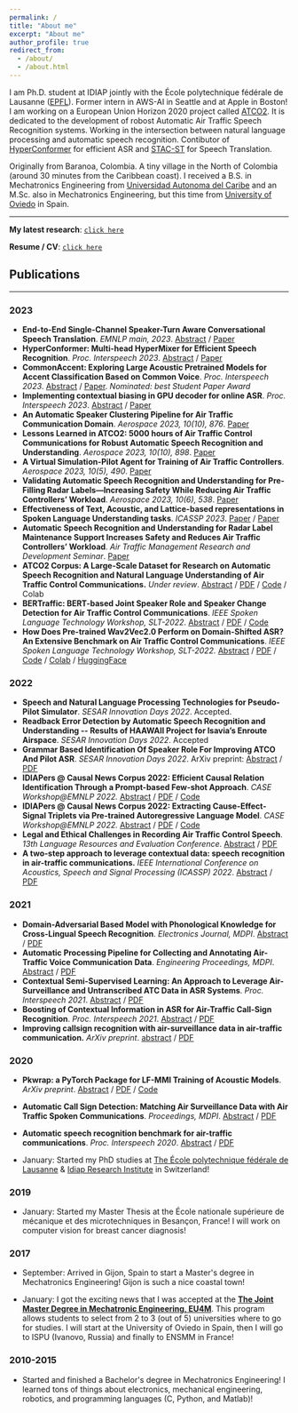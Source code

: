 ```yaml
---
permalink: /
title: "About me"
excerpt: "About me"
author_profile: true
redirect_from: 
  - /about/
  - /about.html
---
```


I am Ph.D. student at IDIAP jointly with the École polytechnique fédérale de Lausanne ([EPFL](https://www.epfl.ch/en/)). Former intern in AWS-AI in Seattle and at Apple in Boston! I am working on a European Union Horizon 2020 project called [ATCO2](https://www.atco2.org/). It is dedicated to the development of robost Automatic Air Traffic Speech Recognition systems. Working in the intersection between natural language processing and automatic speech recognition. Contibutor of [HyperConformer](https://arxiv.org/abs/2305.18281) for efficient ASR and [STAC-ST](https://arxiv.org/abs/2311.00697) for Speech Translation.

Originally from Baranoa, Colombia. A tiny village in the North of Colombia (around 30 minutes from the Caribbean coast). I received a B.S. in Mechatronics Engineering from [Universidad Autonoma del Caribe](https://www.uac.edu.co/) and an M.Sc. also in Mechatronics Engineering, but this time from [University of Oviedo](https://www.uniovi.es/en) in Spain. 

---
**My latest research**: [`click here`](/publications/)

**Resume / CV**: [`click here`](/cv/)


## Publications
---

### 2023

- **End-to-End Single-Channel Speaker-Turn Aware Conversational Speech Translation**. *EMNLP main, 2023*. [Abstract](https://arxiv.org/abs/2311.00697) / [Paper](https://arxiv.org/pdf/2311.00697.pdf)
- **HyperConformer: Multi-head HyperMixer for Efficient Speech Recognition**. *Proc. Interspeech 2023*. [Abstract](https://arxiv.org/abs/2305.18281) / [Paper](https://arxiv.org/pdf/2305.18281.pdf)
- **CommonAccent: Exploring Large Acoustic Pretrained Models for Accent Classification Based on Common Voice**. *Proc. Interspeech 2023*. [Abstract](https://arxiv.org/abs/2305.18283) / [Paper](https://arxiv.org/pdf/2305.18283.pdf). *Nominated: best Student Paper Award*
- **Implementing contextual biasing in GPU decoder for online ASR**. *Proc. Interspeech 2023*. [Abstract](https://arxiv.org/abs/2306.15685) / [Paper](https://arxiv.org/pdf/2306.15685.pdf)
- **An Automatic Speaker Clustering Pipeline for Air Traffic Communication Domain**. *Aerospace 2023, 10(10), 876*. [Paper](https://www.mdpi.com/2226-4310/10/10/876)
- **Lessons Learned in ATCO2: 5000 hours of Air Traffic Control Communications for Robust Automatic Speech Recognition and Understanding**. *Aerospace 2023, 10(10), 898*. [Paper](https://www.mdpi.com/2226-4310/10/10/898)
- **A Virtual Simulation-Pilot Agent for Training of Air Traffic Controllers**. *Aerospace 2023, 10(5), 490*. [Paper](https://www.mdpi.com/2226-4310/10/5/490)
- **Validating Automatic Speech Recognition and Understanding for Pre-Filling Radar Labels—Increasing Safety While Reducing Air Traffic Controllers’ Workload**. *Aerospace 2023, 10(6), 538*. [Paper](https://www.mdpi.com/2226-4310/10/6/538)
- **Effectiveness of Text, Acoustic, and Lattice-based representations in Spoken Language Understanding tasks**. *ICASSP 2023*. [Paper](https://ieeexplore.ieee.org/abstract/document/10095168/) / [Paper](https://arxiv.org/abs/2212.08489)
- **Automatic Speech Recognition and Understanding for Radar Label Maintenance Support Increases Safety and Reduces Air Traffic Controllers’ Workload**. *Air Traffic Management Research and Development Seminar*. [Paper](https://www.researchgate.net/publication/371757559_Automatic_Speech_Recognition_and_Understanding_for_Radar_Label_Maintenance_Support_Increases_Safety_and_Reduces_Air_Traffic_Controllers'_Workload)
- **ATCO2 Corpus: A Large-Scale Dataset for Research on Automatic Speech Recognition and Natural Language Understanding of Air Traffic Control Communications.** *Under review*. [Abstract](https://arxiv.org/abs/2211.04054) / [PDF](https://arxiv.org/pdf/2211.04054.pdf) / [Code](https://github.com/idiap/atco2-corpus) / Colab
- **BERTraffic: BERT-based Joint Speaker Role and Speaker Change Detection for Air Traffic Control Communications**. *IEEE Spoken Language Technology Workshop, SLT-2022*. [Abstract](https://arxiv.org/abs/2110.05781) / [PDF](https://arxiv.org/pdf/2110.05781.pdf) / [Code](https://github.com/idiap/bert-text-diarization-atc)
- **How Does Pre-trained Wav2Vec2.0 Perform on Domain-Shifted ASR? An Extensive Benchmark on Air Traffic Control Communications**. *IEEE Spoken Language Technology Workshop, SLT-2022.* [Abstract](https://arxiv.org/abs/2203.16822) / [PDF](https://arxiv.org/pdf/2203.16822.pdf) / [Code](https://github.com/idiap/w2v2-air-traffic) / [Colab](https://colab.research.google.com/github/idiap/w2v2-air-traffic/blob/main/src/eval_xlsr_atc_model.ipynb) / [HuggingFace](https://huggingface.co/Jzuluaga/wav2vec2-large-960h-lv60-self-en-atc-atcosim)


### 2022

- **Speech and Natural Language Processing Technologies for Pseudo-Pilot Simulator**. *SESAR Innovation Days 2022*. Accepted.
- **Readback Error Detection by Automatic Speech Recognition and Understanding -- Results of HAAWAII Project for Isavia’s Enroute Airspace**. *SESAR Innovation Days 2022*. Accepted
- **Grammar Based Identification Of Speaker Role For Improving ATCO And Pilot ASR**. *SESAR Innovation Days 2022*. ArXiv preprint: [Abstract](https://arxiv.org/abs/2108.12175) / [PDF](https://arxiv.org/pdf/2108.12175.pdf)
- **IDIAPers @ Causal News Corpus 2022: Efficient Causal Relation Identification Through a Prompt-based Few-shot Approach**. *CASE Workshop@EMNLP 2022.* [Abstract](https://arxiv.org/abs/2209.03895) / [PDF](https://arxiv.org/pdf/2209.03895.pdf) / [Code](https://github.com/idiap/cncsharedtask)
- **IDIAPers @ Causal News Corpus 2022: Extracting Cause-Effect-Signal Triplets via Pre-trained Autoregressive Language Model**. *CASE Workshop@EMNLP 2022.* [Abstract](https://arxiv.org/abs/2209.03891) / [PDF](https://arxiv.org/pdf/2209.03891.pdf) / [Code](https://github.com/idiap/cncsharedtask)
- **Legal and Ethical Challenges in Recording Air Traffic Control Speech**. *13th Language Resources and Evaluation Conference*. [Abstract](https://aclanthology.org/2022.legal-1.14/) / [PDF](https://aclanthology.org/2022.legal-1.14.pdf)
- **A two-step approach to leverage contextual data: speech recognition in air-traffic communications.** *IEEE International Conference on Acoustics, Speech and Signal Processing (ICASSP) 2022*. [Abstract](https://arxiv.org/abs/2202.03725) / [PDF](https://arxiv.org/pdf/2202.03725.pdf)

### 2021

- **Domain-Adversarial Based Model with Phonological Knowledge for Cross-Lingual Speech Recognition**. *Electronics Journal, MDPI*. [Abstract](https://www.mdpi.com/2079-9292/10/24/3172) / [PDF](https://www.mdpi.com/2079-9292/10/24/3172/pdf?version=1639986773)
- **Automatic Processing Pipeline for Collecting and Annotating Air-Traffic Voice Communication Data**. *Engineering Proceedings, MDPI*. [Abstract](https://www.mdpi.com/2673-4591/13/1/8) / [PDF](https://www.mdpi.com/2673-4591/13/1/8/pdf?version=1641268696)
- **Contextual Semi-Supervised Learning: An Approach to Leverage Air-Surveillance and Untranscribed ATC Data in ASR Systems**. *Proc. Interspeech 2021*. [Abstract](https://www.isca-speech.org/archive/interspeech_2021/zuluagagomez21_interspeech.html) / [PDF](https://www.isca-speech.org/archive/pdfs/interspeech_2021/zuluagagomez21_interspeech.pdf)
- **Boosting of Contextual Information in ASR for Air-Traffic Call-Sign Recognition**. *Proc. Interspeech 2021*. [Abstract](https://www.isca-speech.org/archive/interspeech_2021/kocour21_interspeech.html) / [PDF](https://www.isca-speech.org/archive/pdfs/interspeech_2021/kocour21_interspeech.pdf)
- **Improving callsign recognition with air-surveillance data in air-traffic communication.** *ArXiv preprint*. [abstract](https://arxiv.org/abs/2108.12156) / [PDF](https://arxiv.org/pdf/2108.12156.pdf)

### 2020

- **Pkwrap: a PyTorch Package for LF-MMI Training of Acoustic Models**. *ArXiv preprint*. [Abstract](https://arxiv.org/abs/2010.03466) / [PDF](https://arxiv.org/pdf/2010.03466.pdf) / [Code](https://github.com/idiap/pkwrap)
- **Automatic Call Sign Detection: Matching Air Surveillance Data with Air Traffic Spoken Communications**. *Proceedings, MDPI*. [Abstract](https://www.mdpi.com/2504-3900/59/1/14) / [PDF](https://www.mdpi.com/2504-3900/59/1/14/pdf?version=1606993156)
- **Automatic speech recognition benchmark for air-traffic communications**. *Proc. Interspeech 2020*. [Abstract](https://isca-speech.org/archive/interspeech_2020/zuluagagomez20_interspeech.html) / [PDF](https://isca-speech.org/archive/pdfs/interspeech_2020/zuluagagomez20_interspeech.pdf)

- January: Started my PhD studies at [The École polytechnique fédérale de Lausanne](https://www.epfl.ch/en/) & [Idiap Research Institute](https://www.idiap.ch/en) in Switzerland!

### 2019

- January: Started my Master Thesis at the École nationale supérieure de mécanique et des microtechniques in Besançon, France! I will work on computer vision for breast cancer diagnosis! 

### 2017

- September: Arrived in Gijon, Spain to start a Master's degree in Mechatronics Engineering! Gijon is such a nice coastal town! 

- January: I got the exciting news that I was accepted at the [**The Joint Master Degree in Mechatronic Engineering, EU4M**](https://www.eu4m.eu/inicio). This program allows students to select from 2 to 3 (out of 5) universities where to go for studies. I will start at the University of Oviedo in Spain, then I will go to ISPU (Ivanovo, Russia) and finally to ENSMM in France!

### 2010-2015

- Started and finished a Bachelor's degree in Mechatronics Engineering! I learned tons of things about electronics, mechanical engineering, robotics, and programming languages (C, Python, and Matlab)!

